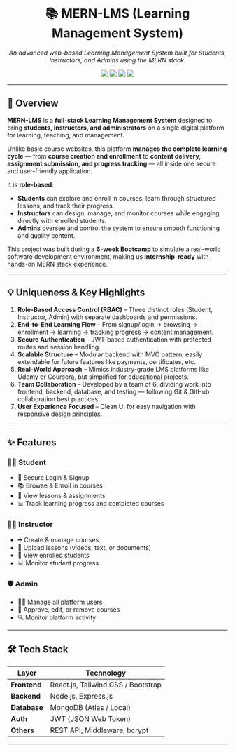 <h1 align="center">📚 MERN-LMS (Learning Management System)</h1>

<p align="center">
  <i>An advanced web-based Learning Management System built for Students, Instructors, and Admins using the MERN stack.</i>
</p>

<p align="center">
  <img src="https://img.shields.io/badge/Made%20with-MERN-blue?style=for-the-badge" />
  <img src="https://img.shields.io/github/license/Bharat-Yadav-11/MERN-LMS?style=for-the-badge" />
  <img src="https://img.shields.io/github/stars/Bharat-Yadav-11/MERN-LMS?style=for-the-badge" />
  <img src="https://img.shields.io/github/forks/Bharat-Yadav-11/MERN-LMS?style=for-the-badge" />
</p>

---

## 🌟 Overview

**MERN-LMS** is a **full-stack Learning Management System** designed to bring **students, instructors, and administrators** on a single digital platform for learning, teaching, and management.  

Unlike basic course websites, this platform **manages the complete learning cycle** — from **course creation and enrollment** to **content delivery, assignment submission, and progress tracking** — all inside one secure and user-friendly application.  

It is **role-based**:
- **Students** can explore and enroll in courses, learn through structured lessons, and track their progress.
- **Instructors** can design, manage, and monitor courses while engaging directly with enrolled students.
- **Admins** oversee and control the system to ensure smooth functioning and quality content.

This project was built during a **6-week Bootcamp** to simulate a real-world software development environment, making us **internship-ready** with hands-on MERN stack experience.

---

## 💡 Uniqueness & Key Highlights

1. **Role-Based Access Control (RBAC)** – Three distinct roles (Student, Instructor, Admin) with separate dashboards and permissions.
2. **End-to-End Learning Flow** – From signup/login → browsing → enrollment → learning → tracking progress → content management.
3. **Secure Authentication** – JWT-based authentication with protected routes and session handling.
4. **Scalable Structure** – Modular backend with MVC pattern; easily extendable for future features like payments, certificates, etc.
5. **Real-World Approach** – Mimics industry-grade LMS platforms like Udemy or Coursera, but simplified for educational projects.
6. **Team Collaboration** – Developed by a team of 6, dividing work into frontend, backend, database, and testing — following Git & GitHub collaboration best practices.
7. **User Experience Focused** – Clean UI for easy navigation with responsive design principles.

---

## ✨ Features

### 👩‍🎓 Student
- 🔑 Secure Login & Signup
- 📚 Browse & Enroll in courses
- 📝 View lessons & assignments
- 📊 Track learning progress and completed courses

### 👨‍🏫 Instructor
- ➕ Create & manage courses
- 📂 Upload lessons (videos, text, or documents)
- 👥 View enrolled students
- 📊 Monitor student progress

### 🛡️ Admin
- 👨‍💼 Manage all platform users
- 📌 Approve, edit, or remove courses
- 🔍 Monitor platform activity

---

## 🛠️ Tech Stack

| Layer        | Technology |
|--------------|------------|
| **Frontend** | React.js, Tailwind CSS / Bootstrap |
| **Backend**  | Node.js, Express.js |
| **Database** | MongoDB (Atlas / Local) |
| **Auth**     | JWT (JSON Web Token) |
| **Others**   | REST API, Middleware, bcrypt |

---


